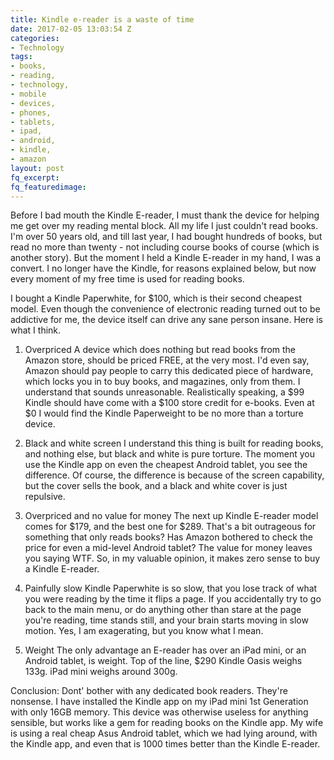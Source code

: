 ```yaml
---
title: Kindle e-reader is a waste of time
date: 2017-02-05 13:03:54 Z
categories:
- Technology
tags:
- books,
- reading,
- technology,
- mobile
- devices,
- phones,
- tablets,
- ipad,
- android,
- kindle,
- amazon
layout: post
fq_excerpt: 
fq_featuredimage: 
---
```


Before I bad mouth the Kindle E-reader, I must thank the device for helping me get over my reading mental block. All my life I just couldn't read books. I'm over 50 years old, and till last year, I had bought hundreds of books, but read no more than twenty - not including course books of course (which is another story). But the moment I held a Kindle E-reader in my hand, I was a convert. I no longer have the Kindle, for reasons explained below, but now every moment of my free time is used for reading books.

I bought a Kindle Paperwhite, for $100, which is their second cheapest model. Even though the convenience of electronic reading turned out to be addictive for me, the device itself can drive any sane person insane. Here is what I think.

1. Overpriced
A device which does nothing but read books from the Amazon store, should be priced FREE, at the very most. I'd even say, Amazon should pay people to carry this dedicated piece of hardware, which locks you in to buy books, and magazines, only from them. I understand that sounds unreasonable. Realistically speaking, a $99 Kindle should have come with a $100 store credit for e-books. Even at $0 I would find the Kindle Paperweight to be no more than a torture device.

2. Black and white screen
I understand this thing is built for reading books, and nothing else, but black and white is pure torture. The moment you use the Kindle app on even the cheapest Android tablet, you see the difference. Of course, the difference is because of the screen capability, but the cover sells the book, and a black and white cover is just repulsive.

3. Overpriced and no value for money
The next up Kindle E-reader model comes for $179, and the best one for $289. That's a bit outrageous for something that only reads books? Has Amazon bothered to check the price for even a mid-level Android tablet? The value for money leaves you saying WTF. So, in my valuable opinion, it makes zero sense to buy a Kindle E-reader.

4. Painfully slow
Kindle Paperwhite is so slow, that you lose track of what you were reading by the time it flips a page. If you accidentally try to go back to the main menu, or do anything other than stare at the page you're reading, time stands still, and your brain starts moving in slow motion. Yes, I am exagerating, but you know what I mean.

5. Weight
The only advantage an E-reader has over an iPad mini, or an Android tablet, is weight. Top of the line, $290 Kindle Oasis weighs 133g. iPad mini weighs around 300g.

Conclusion:
Dont' bother with any dedicated book readers. They're nonsense. I have installed the Kindle app on my iPad mini 1st Generation with only 16GB memory. This device was otherwise useless for anything sensible, but works like a gem for reading books on the Kindle app. My wife is using a real cheap Asus Android tablet, which we had lying around, with the Kindle app, and even that is 1000 times better than the Kindle E-reader.


